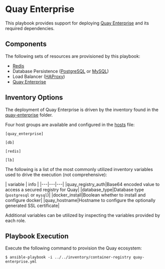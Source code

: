 # Quay Enterprise

This playbook provides support for deploying [Quay Enterprise](https://coreos.com/quay-enterprise/) and its required dependencies. 

## Components

The following sets of resources are provisioned by this playbook:

* [Redis](https://redis.io/)
* Database Persistence ([PostgreSQL](https://www.postgresql.org/) or [MySQL](https://www.mysql.com/))
* Load Balancer ([HAProxy](http://www.haproxy.org/))
* [Quay Enterprise](https://coreos.com/quay-enterprise/)

## Inventory Options

The deployment of Quay Enterprise is driven by the inventory found in the [quay-enterprise](../../inventory/quay-enterprise) folder. 

Four host groups are available and configured in the [hosts](../../inventory/quay-enterprise/hosts) file:

```
[quay_enterprise]

[db]

[redis]

[lb]
```

The following is a list of the most commonly utilized inventory variables used to drive the execution (not comprehensive):

| variable | info |
|---|---|---|
|quay_registry_auth|Base64 encoded value to access a secured registry for Quay|
|database_type|Database type (`postgresql` or `mysql`)|
|docker_install|Boolean whether to install and configure docker|
|quay_hostname|Hostname to configure the optionally generated SSL certificate|

Additional variables can be utilized by inspecting the variables provided by each role.

## Playbook Execution

Execute the following command to provision the Quay ecosystem:

```
$ ansible-playbook -i ../../inventory/container-registry quay-enterprise.yml
```